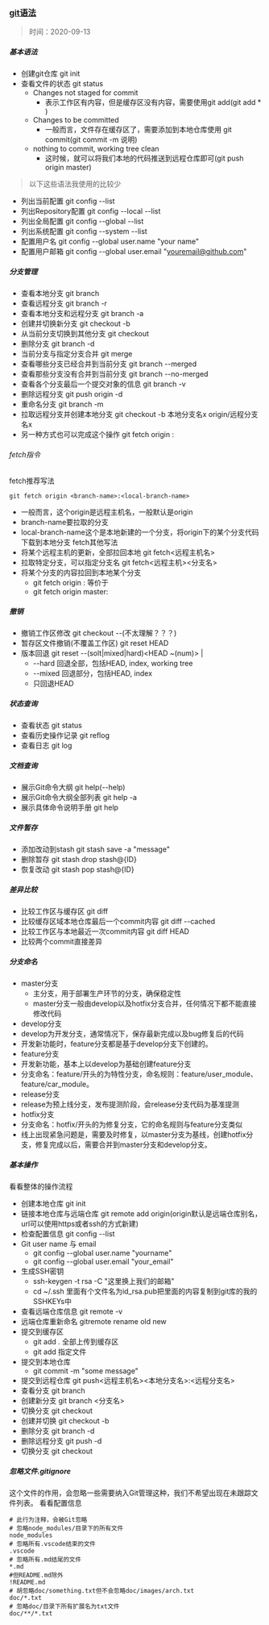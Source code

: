 ### [git语法](https://juejin.im/post/6869519303864123399)
> 时间：2020-09-13

##### 基本语法
* 创建git仓库 git init
* 查看文件的状态 git status
  + Changes not staged for commit
    * 表示工作区有内容，但是缓存区没有内容，需要使用git add(git add * )
  + Changes to be committed
    * 一般而言，文件存在缓存区了，需要添加到本地仓库使用 git commit(git commit -m 说明)
  + nothing to commit, working tree clean
    * 这时候，就可以将我们本地的代码推送到远程仓库即可(git push origin master)

>以下这些语法我使用的比较少

* 列出当前配置 git config --list
* 列出Repository配置 git config --local --list
* 列出全局配置 git config --global --list
* 列出系统配置 git config --system --list
* 配置用户名 git config --global user.name "your name"
* 配置用户邮箱 git config --global user.email "youremail@github.com"

##### 分支管理
* 查看本地分支 git branch
* 查看远程分支 git branch -r
* 查看本地分支和远程分支 git branch -a
* 创建并切换新分支 git checkout -b <branch-name>
* 从当前分支切换到其他分支 git checkout <branch-name>
* 删除分支 git branch -d <branch-name>
* 当前分支与指定分支合并 git merge <branch-name>
* 查看哪些分支已经合并到当前分支 git branch --merged
* 查看那些分支没有合并到当前分支 git branch --no-merged
* 查看各个分支最后一个提交对象的信息 git branch -v
* 删除远程分支 git push origin -d <branch-name>
* 重命名分支 git branch -m <oldbranch-name><newbranch-name>
* 拉取远程分支并创建本地分支 git checkout -b 本地分支名x origin/远程分支名x
* 另一种方式也可以完成这个操作 git fetch origin <branch-name>:<local-branch-name>

###### fetch指令
fetch推荐写法
```
git fetch origin <branch-name>:<local-branch-name>
```
* 一般而言，这个origin是远程主机名，一般默认是origin
* branch-name要拉取的分支
* local-branch-name这个是本地新建的一个分支，将origin下的某个分支代码下载到本地分支
fetch其他写法
* 将某个远程主机的更新，全部拉回本地 git fetch<远程主机名>
* 拉取特定分支，可以指定分支名 git fetch<远程主机><分支名>
* 将某个分支的内容拉回到本地某个分支
  + git fetch origin :<local-branch-name> 等价于
  + git fetch origin master:<local-branch-name>

##### 撤销
* 撤销工作区修改 git checkout --(不太理解？？？)
* 暂存区文件撤销(不覆盖工作区) git reset HEAD
* 版本回退 git reset --(solt|mixed|hard)<HEAD ~(num)> |
  * --hard 回退全部，包括HEAD, index, working tree
  * --mixed 回退部分，包括HEAD, index
  * 只回退HEAD

##### 状态查询
* 查看状态 git status
* 查看历史操作记录 git reflog
* 查看日志 git log

##### 文档查询
* 展示Git命令大纲 git help(--help)
* 展示Git命令大纲全部列表 git help -a
* 展示具体命令说明手册 git help

##### 文件暂存
* 添加改动到stash git stash save -a "message"
* 删除暂存 git stash drop stash@{ID}
* 恢复改动 git stash pop stash@{ID}

##### 差异比较
* 比较工作区与缓存区 git diff
* 比较缓存区域本地仓库最后一个commit内容 git diff --cached
* 比较工作区与本地最近一次commit内容 git diff HEAD
* 比较两个commit直接差异

##### 分支命名
* master分支
  * 主分支，用于部署生产环节的分支，确保稳定性
  * master分支一般由develop以及hotfix分支合并，任何情况下都不能直接修改代码
* develop分支
 * develop为开发分支，通常情况下，保存最新完成以及bug修复后的代码
 * 开发新功能时，feature分支都是基于develop分支下创建的。
* feature分支
 * 开发新功能，基本上以develop为基础创建feature分支
 * 分支命名：feature/开头的为特性分支，命名规则：feature/user_module、feature/car_module。
* release分支
 * release为预上线分支，发布提测阶段，会release分支代码为基准提测
* hotfix分支
 * 分支命名：hotfix/开头的为修复分支，它的命名规则与feature分支类似
 * 线上出现紧急问题是，需要及时修复，以master分支为基线，创建hotfix分支，修复完成以后，需要合并到master分支和develop分支。

##### 基本操作
看看整体的操作流程
* 创建本地仓库 git init
* 链接本地仓库与远端仓库 git remote add origin(origin默认是远端仓库别名，url可以使用https或者ssh的方式新建)
* 检查配置信息 git config --list
* Git user name 与 email
  * git config --global user.name "yourname"
  * git config --global user.email "your_email"
* 生成SSH密钥
  * ssh-keygen -t rsa -C "这里换上我们的邮箱"
  * cd ~/.ssh 里面有个文件名为id_rsa.pub把里面的内容复制到git库的我的SSHKEYs中
* 查看远端仓库信息 git remote -v
* 远端仓库重新命名 gitremote rename old new
* 提交到缓存区
  * git add . 全部上传到缓存区
  * git add 指定文件
* 提交到本地仓库
  * git commit -m "some message"
* 提交到远程仓库 git push<远程主机名><本地分支名>:<远程分支名>
* 查看分支 git branch
* 创建新分支 git branch <分支名>
* 切换分支 git checkout
* 创建并切换 git checkout -b
* 删除分支 git branch -d
* 删除远程分支 git push -d
* 切换分支 git checkout

##### 忽略文件.gitignore
这个文件的作用，会忽略一些需要纳入Git管理这种，我们不希望出现在未跟踪文件列表。
看看配置信息
```
# 此行为注释，会被Git忽略
# 忽略node_modules/目录下的所有文件
node_modules
# 忽略所有.vscode结束的文件
.vscode
# 忽略所有.md结尾的文件
*.md
#但README.md除外
!README.md
# 胡忽略doc/something.txt但不会忽略doc/images/arch.txt
doc/*.txt
# 忽略doc/目录下所有扩展名为txt文件
doc/**/*.txt
```

